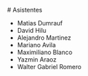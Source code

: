 # Asistentes

- Matias Dumrauf
- David Hilu
- Alejandro Martinez
- Mariano Avila
- Maximiliano Blanco
- Yazmin Araoz
- Walter Gabriel Romero

